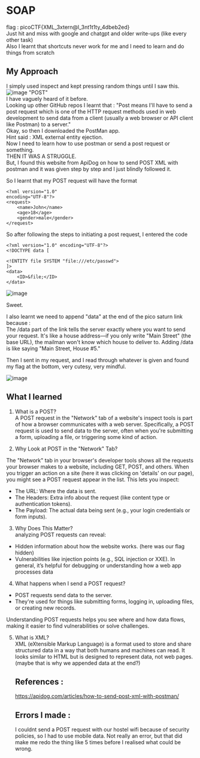 # SOAP
flag : picoCTF{XML_3xtern@l_3nt1t1ty_4dbeb2ed}           
Just hit and miss with google and chatgpt and older write-ups (like every other task)             
Also I learnt that shortcuts never work for me and I need to learn and do things from scratch


## My Approach
I simply used inspect and kept pressing random things until I saw this.
![image](https://github.com/user-attachments/assets/07ca607a-2734-4a14-9f70-678daba07b73)
"POST"         
I have vaguely heard of it before.         
Looking up other GitHub repos I learnt that : "Post means I'll have to send a post request which is one of the
HTTP request methods used in web development to send data from a client (usually a web browser or API client like Postman) to a server."     
Okay, so then I downloaded the PostMan app.     
Hint said : XML external entity ejection.         
Now I need to learn how to use postman or send a post request or something.        
THEN IT WAS A STRUGGLE.          
But, I found this website from ApiDog on how to send POST XML with postman and it was given step by step and I just blindly followed it.       

So I learnt that my POST request will have the format
```
<?xml version="1.0" 
encoding="UTF-8"?>
<request>
    <name>John</name>
    <age>18</age>
    <gender>male</gender>
</request>
```
So after following the steps to initiating a post request, I entered the code
```
<?xml version="1.0" encoding="UTF-8"?>
<!DOCTYPE data [
  
<!ENTITY file SYSTEM "file:///etc/passwd">
]>
<data>
    <ID>&file;</ID>
</data>
```
![image](https://github.com/user-attachments/assets/a10b9936-c642-4273-9aa9-d1b59a5af3b9)

Sweet.       

I also learnt we need to append "data" at the end of the pico saturn link because :                     
The /data part of the link tells the server exactly where you want to send your request. It's like a house address—if you only write
"Main Street" (the base URL), the mailman won't know which house to deliver to. Adding /data is like saying "Main Street, House #5."

Then I sent in my request, and I read through whatever is given and found my flag at the bottom, very cutesy, very mindful.

![image](https://github.com/user-attachments/assets/4691b011-0be6-4cf4-8cdd-53012afcc642)

## What I learned

1. What is a POST?         
   A POST request in the "Network" tab of a website's inspect tools is part of how a browser communicates with a web server. Specifically, a
   POST request is used to send data to the server, often when you're submitting a form, uploading a file, or triggering some kind of action.

2. Why Look at POST in the "Network" Tab?        

The "Network" tab in your browser's developer tools shows all the requests your browser makes to a website, including GET, POST, and others.
When you trigger an action on a site (here it was clicking on 'details' on our page), you might see a POST request appear in the list.
This lets you inspect:
- The URL: Where the data is sent.
- The Headers: Extra info about the request (like content type or authentication tokens).
- The Payload: The actual data being sent (e.g., your login credentials or form inputs).

3. Why Does This Matter?         
 analyzing POST requests can reveal:
- Hidden information about how the website works. (here was our flag hidden)
- Vulnerabilities like injection points (e.g., SQL injection or XXE).
In general, it’s helpful for debugging or understanding how a web app processes data

4. What happens when I send a POST request?         
 -  POST requests send data to the server.
 - They're used for things like submitting forms, logging in, uploading files, or creating new records.
 
Understanding POST requests helps you see where and how data flows, making it
easier to find vulnerabilities or solve challenges. 

5. What is XML?            
   XML (eXtensible Markup Language) is a format used to store and share structured data in a way that both humans and machines can read.
   It looks similar to HTML but is designed to represent data, not web pages. (maybe that is why we appended data at the end?)

   ## References :
   https://apidog.com/articles/how-to-send-post-xml-with-postman/

   ## Errors I made :
   I couldnt send a POST request with our hostel wifi because of security policies, so I had to use mobile data. Not really an error, but
   that did make me redo the thing like 5 times before I realised what could be wrong.







